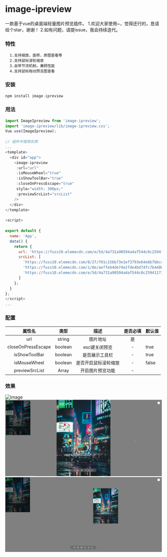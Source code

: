 # image-ipreview
一款基于vue的桌面端轻量图片预览插件。
1.欢迎大家使用~，觉得还行的，恳请给个star，谢谢！
2.如有问题，请提issue，我会持续迭代。

### 特性
      1.支持缩放，旋转，原图查看等
      2.支持鼠标滚轮缩放
      3.自带节流机制，兼顾性能
      4.支持鼠标拖动预览图查看
### 安装
```javascript
npm install image-ipreview 
```
### 用法
```javascript
import ImageIpreview from 'image-ipreview';
import 'image-ipreview/lib/image-ipreview.css';
Vue.use(ImageIpreview);

// 组件中使用实例
...
<template>
  <div id="app">
    <image-ipreview
     :url="url"
     :isMouseWheel="true"
     :isShowToolBar="true"
     :closeOnPressEscape="true"
     style="width: 300px;"
     :previewSrcList="srcList"
    />
  </div>
</template>

<script>

export default {
  name: 'App',
  data() {
    return {
      url: 'https://fuss10.elemecdn.com/e/5d/4a731a90594a4af544c0c25941171jpeg.jpeg',
      srcList: [
        'https://fuss10.elemecdn.com/8/27/f01c15bb73e1ef3793e64e6b7bbccjpeg.jpeg',
        'https://fuss10.elemecdn.com/1/8e/aeffeb4de74e2fde4bd74fc7b4486jpeg.jpeg',
        'https://fuss10.elemecdn.com/e/5d/4a731a90594a4af544c0c25941171jpeg.jpeg'
      ]
    };
  }
};
</script>
...
```
### 配置

|       属性名       |  类型   |     描述      | 是否必填 | 默认值 |
| :----------------: | :-----: | :-----------: | :----: | ------ |
|        url         | string  |   图片地址    | 是 |        |
| closeOnPressEscape | boolean | esc键关闭预览 |  -  |  true  |
|   isShowToolBar    | boolean |  是否展示工具栏   |  -  |  true  |
|   isMouseWheel    | boolean |  是否开启鼠标滚轮缩放   |  -  |  false  |
| previewSrcList | Array | 开启图片预览功能 | - |  |

### 效果

![image](https://github.com/huanganfree/image-ipreview/blob/master/examples/assets/image.gif)
![image](https://github.com/huanganfree/image-ipreview/blob/master/examples/assets/ex1.png)
![image](https://github.com/huanganfree/image-ipreview/blob/master/examples/assets/ex2.png)



